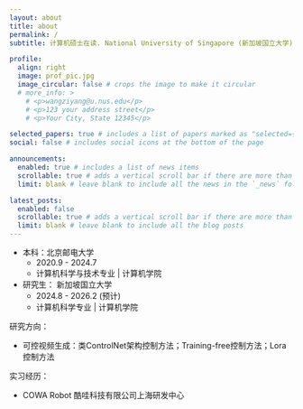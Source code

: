 ```yaml
---
layout: about
title: about
permalink: /
subtitle: 计算机硕士在读. National University of Singapore (新加坡国立大学). 邮箱 wangziyang@u.nus.edu

profile:
  align: right
  image: prof_pic.jpg
  image_circular: false # crops the image to make it circular
  # more_info: >
    # <p>wangziyang@u.nus.edu</p>
    # <p>123 your address street</p>
    # <p>Your City, State 12345</p>

selected_papers: true # includes a list of papers marked as "selected={true}"
social: false # includes social icons at the bottom of the page

announcements:
  enabled: true # includes a list of news items
  scrollable: true # adds a vertical scroll bar if there are more than 3 news items
  limit: blank # leave blank to include all the news in the `_news` folder

latest_posts:
  enabled: false
  scrollable: true # adds a vertical scroll bar if there are more than 3 new posts items
  limit: blank # leave blank to include all the blog posts
---
```


- 本科：北京邮电大学
  - 2020.9 - 2024.7
  - 计算机科学与技术专业 | 计算机学院
- 研究生： 新加坡国立大学
  - 2024.8 - 2026.2 (预计)
  - 计算机科学专业 | 计算机学院

研究方向： 
- 可控视频生成：类ControlNet架构控制方法；Training-free控制方法；Lora控制方法

实习经历：
- COWA Robot 酷哇科技有限公司上海研发中心

<!-- Write your biography here. Tell the world about yourself. Link to your favorite [subreddit](http://reddit.com). You can put a picture in, too. The code is already in, just name your picture `prof_pic.jpg` and put it in the `img/` folder.

Put your address / P.O. box / other info right below your picture. You can also disable any of these elements by editing `profile` property of the YAML header of your `_pages/about.md`. Edit `_bibliography/papers.bib` and Jekyll will render your [publications page](/al-folio/publications/) automatically.

Link to your social media connections, too. This theme is set up to use [Font Awesome icons](https://fontawesome.com/) and [Academicons](https://jpswalsh.github.io/academicons/), like the ones below. Add your Facebook, Twitter, LinkedIn, Google Scholar, or just disable all of them. -->
